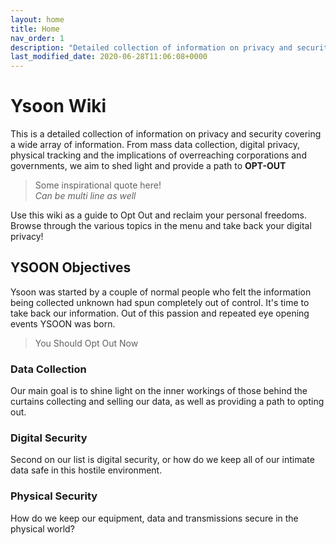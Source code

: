 ```yaml
---
layout: home
title: Home
nav_order: 1
description: "Detailed collection of information on privacy and security. Covering  mass data collection, digital privacy, physical tracking and the implications of overreaching corporations. Use this wiki as a guide to Opt Out and reclaim your personal freedoms."
last_modified_date: 2020-06-28T11:06:08+0000
---
```


# Ysoon Wiki

This is a detailed collection of information on privacy and security covering a wide array of information. From mass data collection, digital privacy, physical tracking and the implications of overreaching corporations and governments, we aim to shed light and provide a path to **OPT-OUT**


> Some inspirational quote here! <br>*Can be multi line as well*

Use this wiki as a guide to Opt Out and reclaim your personal freedoms. Browse through the various topics in the menu and take back your digital privacy!


## YSOON Objectives

Ysoon was started by a couple of normal people who felt the information being collected unknown had spun completely out of control. It's time to take back our information. Out of this passion and repeated eye opening events YSOON was born. 

> You Should Opt Out Now

###  Data Collection

Our main goal is to shine light on the inner workings of those behind the curtains collecting and selling our data, as well as providing a path to opting out. 

### Digital Security

Second on our list is digital security, or how do we keep all of our intimate data safe in this hostile environment.

### Physical Security

How do we keep our equipment, data and transmissions secure in the physical world?
